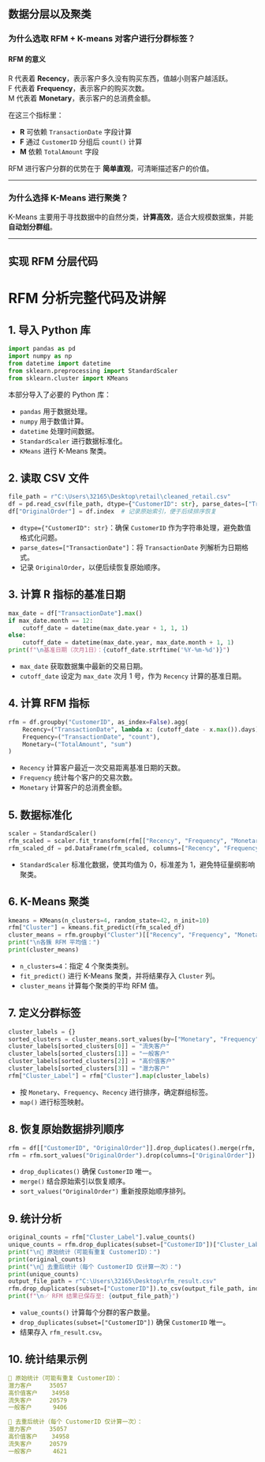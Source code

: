 ## 数据分层以及聚类

### 为什么选取 RFM + K-means 对客户进行分群标签？

#### RFM 的意义
R 代表着 **Recency**，表示客户多久没有购买东西，值越小则客户越活跃。  
F 代表着 **Frequency**，表示客户的购买次数。  
M 代表着 **Monetary**，表示客户的总消费金额。

在这三个指标里：
- **R** 可依赖 `TransactionDate` 字段计算  
- **F** 通过 `CustomerID` 分组后 `count()` 计算  
- **M** 依赖 `TotalAmount` 字段

RFM 进行客户分群的优势在于 **简单直观**，可清晰描述客户的价值。

---

### 为什么选择 K-Means 进行聚类？
K-Means 主要用于寻找数据中的自然分类，**计算高效**，适合大规模数据集，并能 **自动划分群组**。

---

## 实现 RFM 分层代码
# RFM 分析完整代码及讲解

## 1. 导入 Python 库
```python
import pandas as pd
import numpy as np
from datetime import datetime
from sklearn.preprocessing import StandardScaler
from sklearn.cluster import KMeans
```

本部分导入了必要的 Python 库：
- `pandas` 用于数据处理。
- `numpy` 用于数值计算。
- `datetime` 处理时间数据。
- `StandardScaler` 进行数据标准化。
- `KMeans` 进行 K-Means 聚类。

## 2. 读取 CSV 文件
```python
file_path = r"C:\Users\32165\Desktop\retail\cleaned_retail.csv"
df = pd.read_csv(file_path, dtype={"CustomerID": str}, parse_dates=["TransactionDate"])
df["OriginalOrder"] = df.index  # 记录原始索引，便于后续排序恢复
```

- `dtype={"CustomerID": str}`：确保 `CustomerID` 作为字符串处理，避免数值格式化问题。
- `parse_dates=["TransactionDate"]`：将 `TransactionDate` 列解析为日期格式。
- 记录 `OriginalOrder`，以便后续恢复原始顺序。

## 3. 计算 R 指标的基准日期
```python
max_date = df["TransactionDate"].max()
if max_date.month == 12:
    cutoff_date = datetime(max_date.year + 1, 1, 1)
else:
    cutoff_date = datetime(max_date.year, max_date.month + 1, 1)
print(f"\n基准日期（次月1日）：{cutoff_date.strftime('%Y-%m-%d')}")
```

- `max_date` 获取数据集中最新的交易日期。
- `cutoff_date` 设定为 `max_date` 次月 1 号，作为 `Recency` 计算的基准日期。

## 4. 计算 RFM 指标
```python
rfm = df.groupby("CustomerID", as_index=False).agg(
    Recency=("TransactionDate", lambda x: (cutoff_date - x.max()).days),
    Frequency=("TransactionDate", "count"),
    Monetary=("TotalAmount", "sum")
)
```

- `Recency` 计算客户最近一次交易距离基准日期的天数。
- `Frequency` 统计每个客户的交易次数。
- `Monetary` 计算客户的总消费金额。

## 5. 数据标准化
```python
scaler = StandardScaler()
rfm_scaled = scaler.fit_transform(rfm[["Recency", "Frequency", "Monetary"]])
rfm_scaled_df = pd.DataFrame(rfm_scaled, columns=["Recency", "Frequency", "Monetary"])
```

- `StandardScaler` 标准化数据，使其均值为 0，标准差为 1，避免特征量纲影响聚类。

## 6. K-Means 聚类
```python
kmeans = KMeans(n_clusters=4, random_state=42, n_init=10)
rfm["Cluster"] = kmeans.fit_predict(rfm_scaled_df)
cluster_means = rfm.groupby("Cluster")[["Recency", "Frequency", "Monetary"]].mean()
print("\n各簇 RFM 平均值：")
print(cluster_means)
```

- `n_clusters=4`：指定 4 个聚类类别。
- `fit_predict()` 进行 K-Means 聚类，并将结果存入 `Cluster` 列。
- `cluster_means` 计算每个聚类的平均 RFM 值。

## 7. 定义分群标签
```python
cluster_labels = {}
sorted_clusters = cluster_means.sort_values(by=["Monetary", "Frequency", "Recency"], ascending=[False, False, True]).index
cluster_labels[sorted_clusters[0]] = "流失客户"
cluster_labels[sorted_clusters[1]] = "一般客户"
cluster_labels[sorted_clusters[2]] = "高价值客户"
cluster_labels[sorted_clusters[3]] = "潜力客户"
rfm["Cluster_Label"] = rfm["Cluster"].map(cluster_labels)
```

- 按 `Monetary`、`Frequency`、`Recency` 进行排序，确定群组标签。
- `map()` 进行标签映射。

## 8. 恢复原始数据排列顺序
```python
rfm = df[["CustomerID", "OriginalOrder"]].drop_duplicates().merge(rfm, on="CustomerID", how="left")
rfm = rfm.sort_values("OriginalOrder").drop(columns=["OriginalOrder"])
```

- `drop_duplicates()` 确保 `CustomerID` 唯一。
- `merge()` 结合原始索引以恢复顺序。
- `sort_values("OriginalOrder")` 重新按原始顺序排列。

## 9. 统计分析
```python
original_counts = rfm["Cluster_Label"].value_counts()
unique_counts = rfm.drop_duplicates(subset=["CustomerID"])["Cluster_Label"].value_counts()
print("\n🔹 原始统计（可能有重复 CustomerID）：")
print(original_counts)
print("\n🔹 去重后统计（每个 CustomerID 仅计算一次）：")
print(unique_counts)
output_file_path = r"C:\Users\32165\Desktop\rfm_result.csv"
rfm.drop_duplicates(subset=["CustomerID"]).to_csv(output_file_path, index=False, encoding="utf-8-sig")
print(f"\n✅ RFM 结果已保存至: {output_file_path}")
```

- `value_counts()` 计算每个分群的客户数量。
- `drop_duplicates(subset=["CustomerID"])` 确保 `CustomerID` 唯一。
- 结果存入 `rfm_result.csv`。

## 10. 统计结果示例
```yaml
🔹 原始统计（可能有重复 CustomerID）：
潜力客户     35057  
高价值客户    34958  
流失客户     20579  
一般客户      9406  

🔹 去重后统计（每个 CustomerID 仅计算一次）：
潜力客户     35057  
高价值客户    34958  
流失客户     20579  
一般客户      4621  
```
